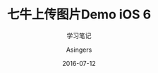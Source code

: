 ---
layout: post
title: "七牛上传图片Demo iOS 6"
date: 2016-07-12
header-img: "http://7xqmgj.com1.z0.glb.clouddn.com/201607122.jpeg"
author: "Asingers"
subtitle: "学习笔记"
catalog: true
categories: ios
tags:
   - iOS
---